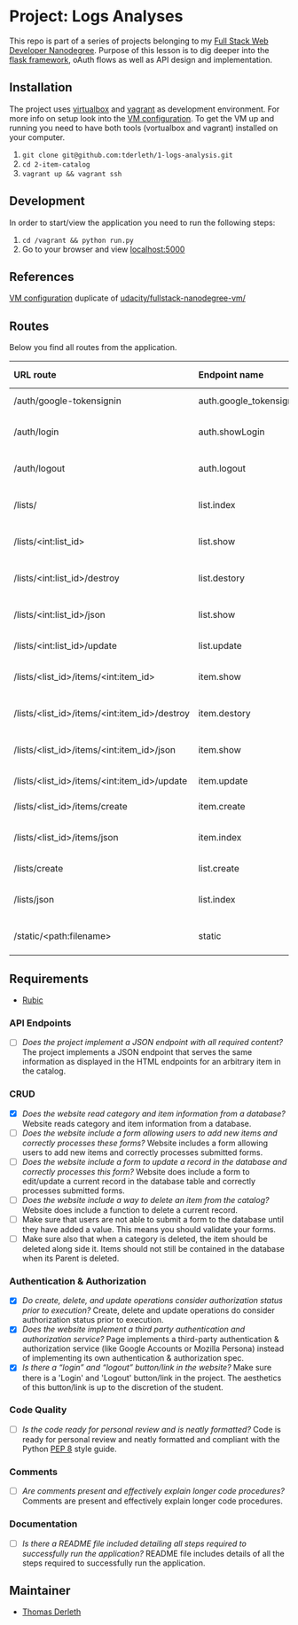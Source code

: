 # Project: Logs Analyses

This repo is part of a series of projects belonging to my [Full Stack Web Developer Nanodegree](https://eu.udacity.com/course/full-stack-web-developer-nanodegree--nd004). Purpose of this lesson is to dig deeper into the [flask framework](http://flask.pocoo.org/), oAuth flows as well as API design and implementation.  

## Installation

The project uses [virtualbox](https://www.virtualbox.org/wiki/Download_Old_Builds_5_1) and [vagrant](https://www.vagrantup.com/) as development environment. For more info on setup look into the [VM configuration](/Vagrantfile). To get the VM up and running you need to have both tools (vortualbox and vagrant) installed on your computer. 

1.  `git clone git@github.com:tderleth/1-logs-analysis.git`
2.  `cd 2-item-catalog`
3.  `vagrant up && vagrant ssh`

## Development

In order to start/view the application you need to run the following steps:

1.  `cd /vagrant && python run.py`
2.  Go to your browser and view [localhost:5000](http://localhost:5000)

## References

[VM configuration](/Vagrantfile) duplicate of [udacity/fullstack-nanodegree-vm/](https://github.com/udacity/fullstack-nanodegree-vm/blob/master/vagrant/Vagrantfile)

## Routes

Below you find all routes from the application.

| URL route                                      | Endpoint name           | HTTP methods       |
| :--------------------------------------------- | :---------------------- | :----------------- |
| /auth/google-tokensignin                       | auth.google_tokensignin | OPTIONS, POST      |
| /auth/login                                    | auth.showLogin          | GET, HEAD, OPTIONS |
| /auth/logout                                   | auth.logout             | GET, HEAD, OPTIONS |
| /lists/                                        | list.index              | GET, HEAD, OPTIONS |
| /lists/\<int:list_id>                          | list.show               | GET, HEAD, OPTIONS |
| /lists/\<int:list_id>/destroy                  | list.destory            | GET, HEAD, OPTIONS |
| /lists/\<int:list_id>/json                     | list.show               | GET, HEAD, OPTIONS |
| /lists/\<int:list_id>/update                   | list.update             | OPTIONS, POST      |
| /lists/\<list_id>/items/\<int:item_id>         | item.show               | GET, HEAD, OPTIONS |
| /lists/\<list_id>/items/\<int:item_id>/destroy | item.destory            | GET, HEAD, OPTIONS |
| /lists/\<list_id>/items/\<int:item_id>/json    | item.show               | GET, HEAD, OPTIONS |
| /lists/\<list_id>/items/\<int:item_id>/update  | item.update             | OPTIONS, POST      |
| /lists/\<list_id>/items/create                 | item.create             | OPTIONS, POST      |
| /lists/\<list_id>/items/json                   | item.index              | GET, HEAD, OPTIONS |
| /lists/create                                  | list.create             | OPTIONS, POST      |
| /lists/json                                    | list.index              | GET, HEAD, OPTIONS |
| /static/\<path:filename>                       | static                  | GET, HEAD, OPTIONS |

## Requirements

-   [Rubic](https://review.udacity.com/#!/rubrics/5/view) 

### API Endpoints

-   [ ] _Does the project implement a JSON endpoint with all required content?_ The project implements a JSON endpoint that serves the same information as displayed in the HTML endpoints for an arbitrary item in the catalog.

### CRUD

-   [x] _Does the website read category and item information from a database?_ Website reads category and item information from a database.
-   [ ] _Does the website include a form allowing users to add new items and correctly processes these forms?_ Website includes a form allowing users to add new items and correctly processes submitted forms.
-   [ ] _Does the website include a form to update a record in the database and correctly processes this form?_ Website does include a form to edit/update a current record in the database table and correctly processes submitted forms.
-   [ ] _Does the website include a way to delete an item from the catalog?_ Website does include a function to delete a current record.
-   [ ] Make sure that users are not able to submit a form to the database until they have added a value. This means you should validate your forms.
-   [ ] Make sure also that when a category is deleted, the item should be deleted along side it. Items should not still be contained in the database when its Parent is deleted.

### Authentication & Authorization

-   [x] _Do create, delete, and update operations consider authorization status prior to execution?_ Create, delete and update operations do consider authorization status prior to execution.
-   [x] _Does the website implement a third party authentication and authorization service?_ Page implements a third-party authentication & authorization service (like Google Accounts or Mozilla Persona) instead of implementing its own authentication & authorization spec.
-   [x] _Is there a “login” and “logout” button/link in the website?_ Make sure there is a 'Login' and 'Logout' button/link in the project. The aesthetics of this button/link is up to the discretion of the student.

### Code Quality

-   [ ] _Is the code ready for personal review and is neatly formatted?_ Code is ready for personal review and neatly formatted and compliant with the Python [PEP 8](https://www.python.org/dev/peps/pep-0008/) style guide.

### Comments

-   [ ] _Are comments present and effectively explain longer code procedures?_ Comments are present and effectively explain longer code procedures.

### Documentation

-   [ ] _Is there a README file included detailing all steps required to successfully run the application?_ README file includes details of all the steps required to successfully run the application.

## Maintainer

-   [Thomas Derleth](mailto:thomas.derleth@moovel.com)

